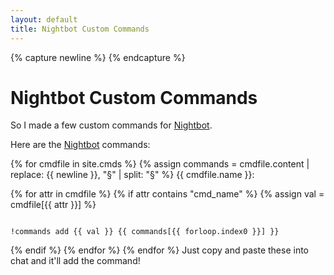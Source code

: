 ```yaml
---
layout: default
title: Nightbot Custom Commands
---
```

<script>
let params = new URLSearchParams(window.location.search);
if (params.get('legacy') != 'false') window.location = '/nightbot-custom-commands-legacy';
</script>
{% capture newline %}
{% endcapture %}
# Nightbot Custom Commands

So I made a few custom commands for [Nightbot].

Here are the [Nightbot] commands:

{% for cmdfile in site.cmds %}
{% assign commands = cmdfile.content | replace: {{ newline }}, "§" | split: "§" %}
{{ cmdfile.name }}:

{% for attr in cmdfile %}
{% if attr contains "cmd_name" %}
{% assign val = cmdfile[{{ attr }}] %}

<code>
!commands add {{ val }} {{ commands[{{ forloop.index0 }}] }}
</code>

{% endif %}
{% endfor %}
{% endfor %}
Just copy and paste these into chat and it'll add the command!

[nightbot]: //beta.nightbot.tv/
